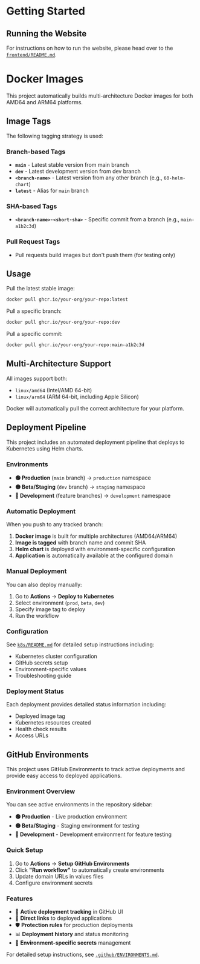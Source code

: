 # Getting Started

## Running the Website

For instructions on how to run the website, please head over to the [`frontend/README.md`](frontend/README.md).

# Docker Images

This project automatically builds multi-architecture Docker images for both AMD64 and ARM64 platforms.

## Image Tags

The following tagging strategy is used:

### Branch-based Tags
- **`main`** - Latest stable version from main branch
- **`dev`** - Latest development version from dev branch
- **`<branch-name>`** - Latest version from any other branch (e.g., `60-helm-chart`)
- **`latest`** - Alias for `main` branch

### SHA-based Tags
- **`<branch-name>-<short-sha>`** - Specific commit from a branch (e.g., `main-a1b2c3d`)

### Pull Request Tags
- Pull requests build images but don't push them (for testing only)

## Usage

Pull the latest stable image:
```bash
docker pull ghcr.io/your-org/your-repo:latest
```

Pull a specific branch:
```bash
docker pull ghcr.io/your-org/your-repo:dev
```

Pull a specific commit:
```bash
docker pull ghcr.io/your-org/your-repo:main-a1b2c3d
```

## Multi-Architecture Support

All images support both:
- `linux/amd64` (Intel/AMD 64-bit)
- `linux/arm64` (ARM 64-bit, including Apple Silicon)

Docker will automatically pull the correct architecture for your platform.

## Deployment Pipeline

This project includes an automated deployment pipeline that deploys to Kubernetes using Helm charts.

### Environments

- **🟢 Production** (`main` branch) → `production` namespace
- **🟡 Beta/Staging** (`dev` branch) → `staging` namespace
- **🔵 Development** (feature branches) → `development` namespace

### Automatic Deployment

When you push to any tracked branch:

1. **Docker image** is built for multiple architectures (AMD64/ARM64)
2. **Image is tagged** with branch name and commit SHA
3. **Helm chart** is deployed with environment-specific configuration
4. **Application** is automatically available at the configured domain

### Manual Deployment

You can also deploy manually:

1. Go to **Actions** → **Deploy to Kubernetes**
2. Select environment (`prod`, `beta`, `dev`)
3. Specify image tag to deploy
4. Run the workflow

### Configuration

See [`k8s/README.md`](k8s/README.md) for detailed setup instructions including:
- Kubernetes cluster configuration
- GitHub secrets setup
- Environment-specific values
- Troubleshooting guide

### Deployment Status

Each deployment provides detailed status information including:
- Deployed image tag
- Kubernetes resources created
- Health check results
- Access URLs

## GitHub Environments

This project uses GitHub Environments to track active deployments and provide easy access to deployed applications.

### Environment Overview

You can see active environments in the repository sidebar:

- **🟢 Production** - Live production environment
- **🟡 Beta/Staging** - Staging environment for testing
- **🔵 Development** - Development environment for feature testing

### Quick Setup

1. Go to **Actions** → **Setup GitHub Environments**
2. Click **"Run workflow"** to automatically create environments
3. Update domain URLs in values files
4. Configure environment secrets

### Features

- 📍 **Active deployment tracking** in GitHub UI
- 🔗 **Direct links** to deployed applications
- 🛡️ **Protection rules** for production deployments
- 📊 **Deployment history** and status monitoring
- 🔐 **Environment-specific secrets** management

For detailed setup instructions, see [`.github/ENVIRONMENTS.md`](.github/ENVIRONMENTS.md).
